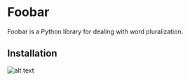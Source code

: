 # Foobar

Foobar is a Python library for dealing with word pluralization.

## Installation

![alt text](https://ibb.co/tPfKbsF)
